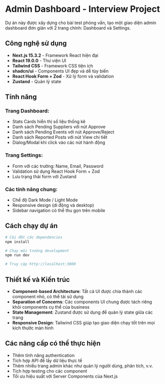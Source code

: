 # Admin Dashboard - Interview Project

Dự án này được xây dựng cho bài test phỏng vấn, tạo một giao diện admin dashboard đơn giản với 2 trang chính: Dashboard và Settings.

## Công nghệ sử dụng

- **Next.js 15.3.2** - Framework React hiện đại
- **React 19.0.0** - Thư viện UI
- **Tailwind CSS** - Framework CSS tiện ích
- **shadcn/ui** - Components UI đẹp và dễ tùy biến
- **React Hook Form + Zod** - Xử lý form và validation
- **Zustand** - Quản lý state

## Tính năng

### Trang Dashboard:
- Stats Cards hiển thị số liệu thống kê
- Danh sách Pending Suppliers với nút Approve
- Danh sách Pending Events với nút Approve/Reject
- Danh sách Reported Posts với nút View chi tiết
- Dialog/Modal khi click vào các nút hành động

### Trang Settings:
- Form với các trường: Name, Email, Password
- Validation sử dụng React Hook Form + Zod
- Lưu trạng thái form với Zustand

### Các tính năng chung:
- Chế độ Dark Mode / Light Mode
- Responsive design (di động và desktop)
- Sidebar navigation có thể thu gọn trên mobile

## Cách chạy dự án

```bash
# Cài đặt các dependencies
npm install

# Chạy môi trường development
npm run dev

# Truy cập http://localhost:3000
```

## Thiết kế và Kiến trúc

- **Component-based Architecture**: Tất cả UI được chia thành các component nhỏ, có thể tái sử dụng
- **Separation of Concerns**: Các components UI chung được tách riêng khỏi components cụ thể của business
- **State Management**: Zustand được sử dụng để quản lý state giữa các trang
- **Responsive Design**: Tailwind CSS giúp tạo giao diện chạy tốt trên mọi kích thước màn hình

## Các nâng cấp có thể thực hiện

- Thêm tính năng authentication
- Tích hợp API để lấy dữ liệu thực tế
- Thêm nhiều trang admin khác như quản lý người dùng, phân tích, v.v.
- Tích hợp testing cho các component
- Tối ưu hiệu suất với Server Components của Next.js
